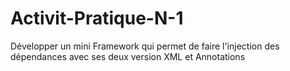 # Activit-Pratique-N-1
Développer un mini Framework qui permet de faire l'injection des dépendances avec ses deux version XML et Annotations

